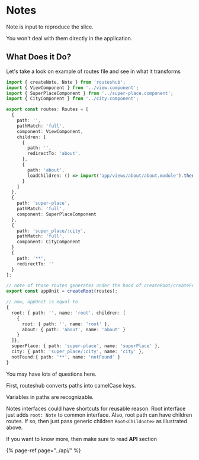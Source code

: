 # Notes

Note is input to reproduce the slice.

You won't deal with them directly in the application.

## What Does it Do?

Let's take a look on example of routes file and see in what it transforms

```typescript
import { createNote, Note } from 'routeshub';
import { ViewComponent } from '../view.component';
import { SuperPlaceComponent } from '../super-place.component';
import { CityComponent } from '../city.component';

export const routes: Routes = [
  {
    path: '',
    pathMatch: 'full',
    component: ViewComponent,
    children: [
      {
        path: '',
        redirectTo: 'about',
      },
      {
        path: 'about',
        loadChildren: () => import('app/views/about/about.module').then(m => m.AboutModule)
      }
    ]
  },
  {
    path: 'super-place',
    pathMatch: 'full',
    component: SuperPlaceComponent
  },
  {
    path: 'super_place/:city',
    pathMatch: 'full',
    component: CityComponent
  }
  {
    path: '**',
    redirectTo: ''
  }
];

// note of those routes generates under the hood of createRoot/createFeature functions
export const appUnit = createRoot(routes);

// now, appUnit is equal to
{
  root: { path: '', name: 'root', children: [
    {
      root: { path: '', name: 'root' },
      about: { path: 'about', name: 'about' }
    }
  ]},
  superPlace: { path: 'super-place', name: 'superPlace' },
  city: { path: 'super_place/:city', name: 'city' },
  notFound:{ path: '**', name: 'notFound' }
}
```

You may have lots of questions here. 

First, routeshub converts paths into camelCase keys. 

Variables in paths are recognizable. 

Notes interfaces could have shortcuts for reusable reason. Root interface just adds `root: Note`  to common interface. Also, root path can have children routes. If so, then just pass generic children `Root<Childnote>` as illustrated above.

If you want to know more, then make sure to read **API** section 

{% page-ref page="../api/" %}


